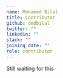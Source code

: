 ```yaml
---
name: Mohamed Bilal
title: Contributor
github: dmdbilal
twitter: ""
linkedin: ""
slack: ""
joining_date: ""
role: contributor
---
```


Still waiting for this

